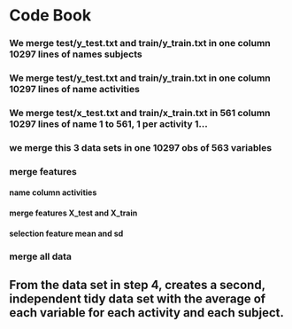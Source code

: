 Code Book 
========================================================

### We merge test/y_test.txt and train/y_train.txt in one column 10297 lines of names subjects

### We merge test/y_test.txt and train/y_train.txt in one column 10297 lines of name activities


### We merge test/x_test.txt and train/x_train.txt in 561 column 10297 lines of name 1 to 561, 1 per activity 1...

### we merge this 3 data sets in one 10297 obs of 563 variables



### merge features
#### name column activities
#### merge features X_test and X_train
#### selection feature mean and sd

### merge all data

## From the data set in step 4, creates a second, independent tidy data set with the average of each variable for each activity and each subject.

